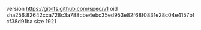 version https://git-lfs.github.com/spec/v1
oid sha256:82642cca728c3a788cbe4ebc35ed953e82f68f0831e28c04e4157bfcf38d91ba
size 1921

